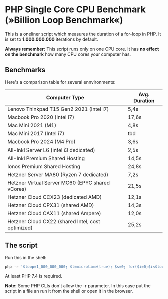 # PHP Single Core CPU Benchmark (»Billion Loop Benchmark«)

This is a oneliner script which measures the duration of a for-loop in PHP. 
It is set to **1.000.000.000** iterations by default.

**Always remember:** This script runs only on one CPU core. It has **no effect on the benchmark** how many CPU cores your computer has. 

## Benchmarks

Here's a comparison table for several ennvironments:

| Computer Type | Avg. Duration |
| --- | --- |
| Lenovo Thinkpad T15 Gen2 2021 (Intel i7) | 5,4s |
| Macbook Pro 2020 (Intel i7) | 17,6s |
| Mac Mini 2021 (M1) | 4,8s |
| Mac Mini 2017 (Intel i7) | tbd |
| Macbook Pro 2024 (M4 Pro) | 3,6s |
| All-Inkl Server L6 (intel i3 dedicated) | 2,5s |
| All-Inkl Premium Shared Hosting | 14,5s |
| Ionos Premium Shared Hosting | 24,8s |
| Hetzner Server MA80 (Ryzen 7 dedicated) | 7,2s |
| Hetzner Virtual Server MC60 (EPYC shared vCores) | 21,5s | 
| Hetzner Cloud CCX23 (dedicated AMD) | 12,1s |
| Hetzner Cloud CPX31 (shared AMD) | 14,3s |
| Hetzner Cloud CAX11 (shared Ampere) | 12,0s |
| Hetzner Cloud CX22 (shared Intel, cost optimized) | 25,2s |

## The script

Run this in the shell:

```php
php -r '$loop=1_000_000_000; $t=microtime(true); $s=0; for($i=0;$i<$loop;$i++){ $s+=($i%7); } echo "Benchmark for " . $loop . " Iterations = " . microtime(true)-$t . " secs \n";'
```

At least PHP 7.4 is required. 

**Note:**
Some PHP CLIs don't allow the -r parameter. 
In this case put the script in a file an run it from the shell or open it in the browser.
